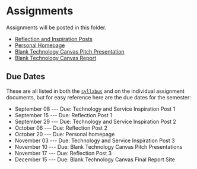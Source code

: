 # Assignments

Assignments will be posted in this folder.

- [Reflection and Inspiration Posts](reflection_and_inspiration_posts.md)
- [Personal Homepage](personal_homepage.md)
- [Blank Technology Canvas Pitch Presentation](blank_technology_presentation.md)
- [Blank Technology Canvas Report](blank_technology_canvas_report.md)

## Due Dates

These are all listed in both the [`syllabus`](../syllabus) and on the individual assignment documents, but for easy reference here are the due dates for the semester:

-  September 08 --- Due: Technology and Service Inspiration Post 1
-  September 15 --- Due: Reflection Post 1
-  September 29 --- Due: Technology and Service Inspiration Post 2
-  October 06 --- Due: Reflection Post 2
-  October 20 --- Due: Personal homepage
-  November 03 --- Due: Technology and Service Inspiration Post 3
-  November 10 --- Due: Blank Technology Canvas Pitch Presentations
-  November 17 --- Due: Reflection Post 3
-  December 15 --- Due: Blank Technology Canvas Final Report Site
